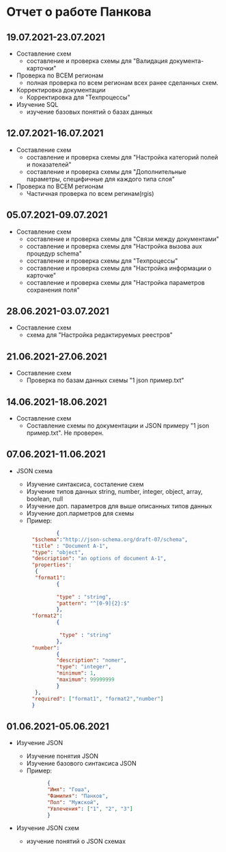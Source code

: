 # Отчет о работе Панкова

## 19.07.2021-23.07.2021

- Составление схем
  - составление и проверка схемы для "Валидация документа-карточки"
- Проверка по ВСЕМ регионам
  - полная проверка по всем регионам всех ранее сделанных схем.
- Корректировка документации
  - Корректировка для "Техпроцессы"
- Изучение SQL
  - изучение базовых понятий о базах данных

## 12.07.2021-16.07.2021

- Составление схем
  - составление и проверка схемы для "Настройка категорий полей и показателей"
  - составление и проверка схемы для "Дополнительные параметры, специфичные для каждого типа слоя"
- Проверка по ВСЕМ регионам
  - Частичная проверка по всем регинам(rgis)
  
## 05.07.2021-09.07.2021

- Составление схем
  - составление и проверка схемы для "Связи между документами"
  - составление и проверка схемы для "Настройка вызова aux процедур schema"
  - составление и проверка схемы для "Техпроцессы"
  - составление и проверка схемы для "Настройка информации о карточке"
  - составление и проверка схемы для "Настройка параметров сохранения поля"

## 28.06.2021-03.07.2021

- Составление схем
  - схема для "Настройка редактируемых реестров"

## 21.06.2021-27.06.2021

- Составление схем
  - Проверка по базам данных схемы "1 json пример.txt"

## 14.06.2021-18.06.2021

- Составление схем
  - Составление схемы по документации и JSON примеру "1 json пример.txt". Не проверен.

## 07.06.2021-11.06.2021

- JSON схема
  - Изучение синтаксиса, состаление схем
  - Изучение типов данных string, number, integer, object, array, boolean, null
  - Изучение доп. параметров для выше описанных типов данных
  - Изучение доп.парметров для схемы
  - Пример:

   ``` json
                {
        "$schema":"http://json-schema.org/draft-07/schema",
        "title" : "Document A-1",
        "type": "object",
        "description": "an options of document A-1",
        "properties": 
         {
         "format1":
                {
            
                "type" : "string",
                "pattern": "^[0-9]{2}:$"
                },
        "format2":
                {
            
                 "type" : "string"
                },
        "number":
                {
                "description": "nomer",
                "type": "integer",
                "minimum": 1,
                "maximum": 99999999
                }
         },
        "required": ["format1", "format2","number"]
        }

   ```

## 01.06.2021-05.06.2021

- Изучение JSON
  - Изучение понятия JSON
  - Изучение базового синтаксиса JSON
  - Пример:

  ``` json
            {
            "Имя": "Гоша",
            "Фамилия": "Панков",
            "Пол": "Мужской",
            "Увлечения": ["1", "2", "3"]
            }
  ```

- Изучение JSON схем
  - изучение понятий о JSON схемах
